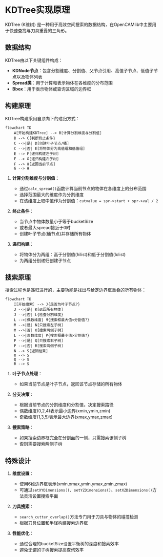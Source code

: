 # KDTree实现原理

KDTree (K维树) 是一种用于高效空间搜索的数据结构，在OpenCAMlib中主要用于快速查找与刀具重叠的三角形。

## 数据结构

KDTree由以下关键组件构成：
- **KDNode节点**：包含分割维度、分割值、父节点引用、高值子节点、低值子节点以及物体列表
- **Spread类**：用于计算和表示物体在各维度的分布范围
- **Bbox**：用于表示物体或查询区域的边界框

## 构建原理

KDTree构建采用自顶向下的递归方式：

```mermaid
flowchart TD
    A[开始构建KDTree] --> B[计算分割维度与分割值]
    B --> C{判断终止条件}
    C -->|是| D[创建叶子节点/桶]
    C -->|否| E[将物体分为高值组和低值组]
    E --> F[递归构建左子树]
    E --> G[递归构建右子树]
    F --> H[返回当前节点]
    G --> H
```

1. **计算分割维度与分割值**：
   - 通过`calc_spread()`函数计算当前节点的物体在各维度上的分布范围
   - 选择范围最大的维度作为分割维度
   - 在该维度上取中值作为分割值：`cutvalue = spr->start + spr->val / 2`

2. **终止条件**：
   - 当节点中物体数量小于等于bucketSize
   - 或者最大spread接近于0时
   - 创建叶子节点(桶节点)并存储所有物体

3. **递归构建**：
   - 将物体分为两组：高于分割值(hilist)和低于分割值(lolist)
   - 为两组分别递归创建子节点

## 搜索原理

搜索过程也是递归进行的，主要功能是找出与给定边界框重叠的所有物体：

```mermaid
flowchart TD
    I[开始搜索] --> J{是否为叶子节点?}
    J -->|是| K[返回所有物体]
    J -->|否| L{检查分割维度}
    L -->|偶数维度| M{搜索框最大值<分割值?}
    M -->|是| N[只搜索左子树]
    M -->|否| O[搜索两侧子树]
    L -->|奇数维度| P{搜索框最小值>分割值?}
    P -->|是| Q[只搜索右子树]
    P -->|否| R[搜索两侧子树]
    N --> S[返回结果]
    O --> S
    Q --> S
    R --> S
```

1. **叶子节点处理**：
   - 如果当前节点是叶子节点，返回该节点存储的所有物体

2. **分支决策**：
   - 根据当前节点的分割维度和分割值，决定搜索路径
   - 偶数维度(0,2,4)表示最小边界(xmin,ymin,zmin)
   - 奇数维度(1,3,5)表示最大边界(xmax,ymax,zmax)

3. **搜索策略**：
   - 如果搜索边界框完全在分割面的一侧，只需搜索该侧子树
   - 否则需要搜索两侧子树

## 特殊设计

1. **维度设置**：
   - 使用6维边界框表示(xmin,xmax,ymin,ymax,zmin,zmax)
   - 可通过`setXYDimensions()`、`setYZDimensions()`、`setXZDimensions()`方法灵活设置搜索平面

2. **刀具搜索**：
   - `search_cutter_overlap()`方法专门用于刀具与物体的碰撞检测
   - 根据刀具位置和半径构建搜索边界框

3. **性能优化**：
   - 通过合理的bucketSize设置平衡树的深度和搜索效率
   - 避免无谓的子树搜索提高查询效率 